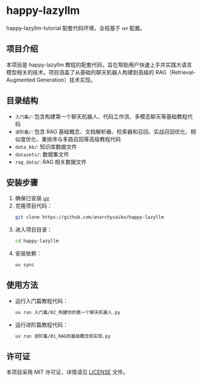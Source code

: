 # happy-lazyllm

happy-lazyllm-tutorial 配套代码环境，全程基于 uv 配置。

## 项目介绍

本项目是 happy-lazyllm 教程的配套代码，旨在帮助用户快速上手并实践大语言模型相关的技术。项目涵盖了从基础的聊天机器人构建到高级的 RAG（Retrieval-Augmented Generation）技术实现。

## 目录结构

- `入门篇/`: 包含构建第一个聊天机器人、代码工作流、多模态聊天等基础教程代码
- `进阶篇/`: 包含 RAG 基础概念、文档解析器、检索器和召回、实战召回优化、相似度优化、重排序与多路召回等高级教程代码
- `data_kb/`: 知识库数据文件
- `datasets/`: 数据集文件
- `rag_data/`: RAG 相关数据文件

## 安装步骤

1. 确保已安装 [uv](https://github.com/astral-sh/uv)
2. 克隆项目代码：
   ```bash
   git clone https://github.com/anarchysaiko/happy-lazyllm
   ```
3. 进入项目目录：
   ```bash
   cd happy-lazyllm
   ```
4. 安装依赖：
   ```bash
   uv sync
   ```

## 使用方法

- 运行入门篇教程代码：

  ```bash
  uv run 入门篇/02_构建你的第一个聊天机器人.py
  ```

- 运行进阶篇教程代码：
  ```bash
  uv run 进阶篇/01_RAG的基础概念和实现.py
  ```

## 许可证

本项目采用 MIT 许可证，详情请见 [LICENSE](LICENSE) 文件。
